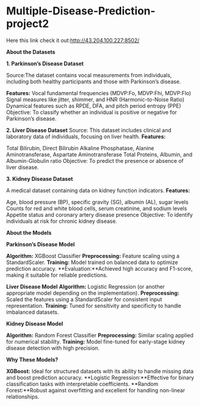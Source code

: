 
# Multiple-Disease-Prediction-project2

Here this link check it out:http://43.204.100.227:8502/

**About the Datasets**

**1. Parkinson’s Disease Dataset**

 Source:The dataset contains vocal measurements from individuals, including both healthy participants and those with Parkinson’s disease.
 
 **Features:**
  Vocal fundamental frequencies (MDVP:Fo, MDVP:Fhi, MDVP:Flo)
  Signal measures like jitter, shimmer, and HNR (Harmonic-to-Noise Ratio)
  Dynamical features such as RPDE, DFA, and pitch period entropy (PPE)
  Objective: To classify whether an individual is positive or negative for Parkinson’s disease.
  
 **2. Liver Disease Dataset**
Source: This dataset includes clinical and laboratory data of individuals, focusing on liver health.
**Features:**

Total Bilirubin, Direct Bilirubin
Alkaline Phosphatase, Alanine Aminotransferase, Aspartate Aminotransferase
Total Proteins, Albumin, and Albumin-Globulin ratio
Objective: To predict the presence or absence of liver disease.

**3. Kidney Disease Dataset**

 A medical dataset containing data on kidney function indicators.
**Features:**

Age, blood pressure (BP), specific gravity (SG), albumin (AL), sugar levels
Counts for red and white blood cells, serum creatinine, and sodium levels
Appetite status and coronary artery disease presence
Objective: To identify individuals at risk for chronic kidney disease.

**About the Models**

**Parkinson’s Disease Model**

**Algorithm:** XGBoost Classifier
**Preprocessing:** Feature scaling using a StandardScaler.
**Training:** Model trained on balanced data to optimize prediction accuracy.
**Evaluation:**Achieved high accuracy and F1-score, making it suitable for reliable predictions.

**Liver Disease Model**
**Algorithm:** Logistic Regression (or another appropriate model depending on the implementation).
**Preprocessing:** Scaled the features using a StandardScaler for consistent input representation.
**Training:** Tuned for sensitivity and specificity to handle imbalanced datasets.

**Kidney Disease Model**

**Algorithm:** Random Forest Classifier
**Preprocessing:** Similar scaling applied for numerical stability.
**Training:** Model fine-tuned for early-stage kidney disease detection with high precision.

**Why These Models?**

**XGBoost:** Ideal for structured datasets with its ability to handle missing data and boost prediction accuracy.
**Logistic Regression:**Effective for binary classification tasks with interpretable coefficients.
**Random Forest:**Robust against overfitting and excellent for handling non-linear relationships.

